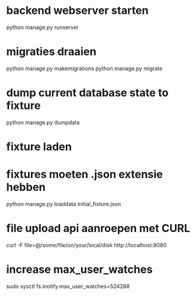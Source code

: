 	

# backend webserver starten 

python manage.py runserver

# migraties draaien
python manage.py makemigrations
python manage.py migrate

# dump current database state to fixture
python manage.py dumpdata


# fixture laden 
# fixtures moeten .json extensie hebben 
python manage.py loaddata initial_fixture.json

# file upload api aanroepen met CURL 

curl -F file=@/some/file/on/your/local/disk http://localhost:8080

# increase max_user_watches 

sudo sysctl fs.inotify.max_user_watches=524288
